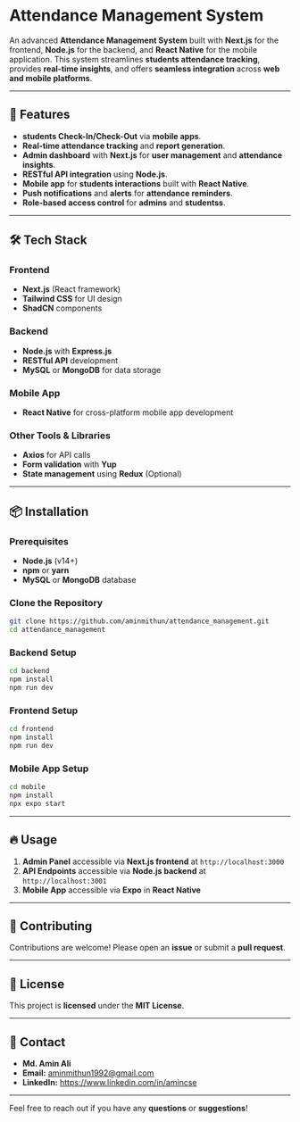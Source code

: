 
# Attendance Management System

An advanced **Attendance Management System** built with **Next.js** for the frontend, **Node.js** for the backend, and **React Native** for the mobile application. This system streamlines **students attendance tracking**, provides **real-time insights**, and offers **seamless integration** across **web and mobile platforms**.

---

## 🚀 **Features**

- **students Check-In/Check-Out** via **mobile apps**.
- **Real-time attendance tracking** and **report generation**.
- **Admin dashboard** with **Next.js** for **user management** and **attendance insights**.
- **RESTful API integration** using **Node.js**.
- **Mobile app** for **students interactions** built with **React Native**.
- **Push notifications** and **alerts** for **attendance reminders**.
- **Role-based access control** for **admins** and **studentss**.

---

## 🛠️ **Tech Stack**

### **Frontend**

- **Next.js** (React framework)
- **Tailwind CSS** for UI design
- **ShadCN** components

### **Backend**

- **Node.js** with **Express.js**
- **RESTful API** development
- **MySQL** or **MongoDB** for data storage

### **Mobile App**

- **React Native** for cross-platform mobile app development

### **Other Tools & Libraries**
- **Axios** for API calls
- **Form validation** with **Yup**
- **State management** using **Redux** (Optional)

---

## 📦 **Installation**

### **Prerequisites**

- **Node.js** (v14+)
- **npm** or **yarn**
- **MySQL** or **MongoDB** database

### **Clone the Repository**

```bash
git clone https://github.com/aminmithun/attendance_management.git
cd attendance_management
```

### **Backend Setup**

```bash
cd backend
npm install
npm run dev
```

### **Frontend Setup**

```bash
cd frontend
npm install
npm run dev
```

### **Mobile App Setup**

```bash
cd mobile
npm install
npx expo start
```

---

## 🔥 **Usage**

1. **Admin Panel** accessible via **Next.js frontend** at `http://localhost:3000`
2. **API Endpoints** accessible via **Node.js backend** at `http://localhost:3001`
3. **Mobile App** accessible via **Expo** in **React Native**

---

## 🎯 **Contributing**

Contributions are welcome! Please open an **issue** or submit a **pull request**.

---

## 📄 **License**

This project is **licensed** under the **MIT License**.

---

## 💬 **Contact**

- **Md. Amin Ali**
- **Email:** aminmithun1992@gmail.com
- **LinkedIn:** https://www.linkedin.com/in/amincse

---

Feel free to reach out if you have any **questions** or **suggestions**!



